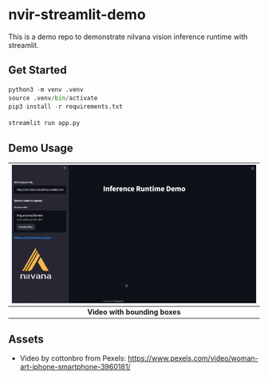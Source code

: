# nvir-streamlit-demo

This is a demo repo to demonstrate nilvana vision inference runtime with streamlit.

## Get Started

```python
python3 -m venv .venv
source .venv/bin/activate
pip3 install -r requirements.txt

streamlit run app.py
```

## Demo Usage

| ![image](assets/demo.gif) |
|:--:|
| <b>Video with bounding boxes</b>|

## Assets

- Video by cottonbro from Pexels: https://www.pexels.com/video/woman-art-iphone-smartphone-3960181/
